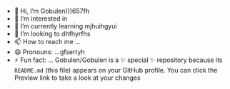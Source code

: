 - 👋 Hi, I’m Gobulen)))657fh
- 👀 I’m interested in 
- 🌱 I’m currently learning mjhuihgyui
- 💞️ I’m looking to dhfhyrfhs
- 📫 How to reach me ...
- 😄 Pronouns: ...gfsertyh
- ⚡ Fun fact: ...
Gobulen/Gobulen is a ✨ special ✨ repository because its `README.md` (this file) appears on your GitHub profile.
You can click the Preview link to take a look at your changes
